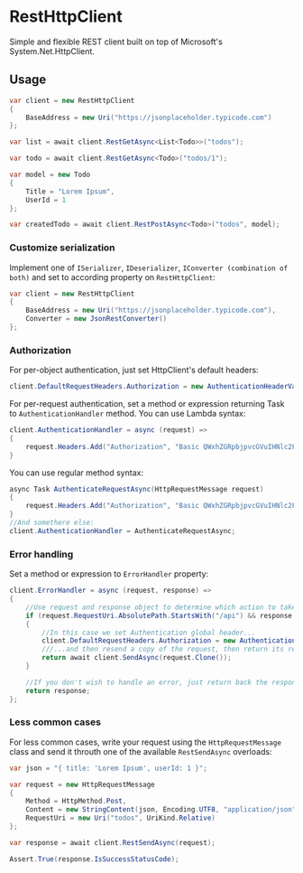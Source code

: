 # RestHttpClient
Simple and flexible REST client built on top of Microsoft's System.Net.HttpClient.

## Usage

```cs
var client = new RestHttpClient
{
    BaseAddress = new Uri("https://jsonplaceholder.typicode.com")
};

var list = await client.RestGetAsync<List<Todo>>("todos");

var todo = await client.RestGetAsync<Todo>("todos/1");

var model = new Todo
{
    Title = "Lorem Ipsum",
    UserId = 1
};

var createdTodo = await client.RestPostAsync<Todo>("todos", model);
```

### Customize serialization
Implement one of `ISerializer`, `IDeserializer`, `IConverter (combination of both)` and set to according property on `RestHttpClient`:

```cs 
var client = new RestHttpClient
{
    BaseAddress = new Uri("https://jsonplaceholder.typicode.com"),
    Converter = new JsonRestConverter()
};
```

### Authorization
For per-object authentication, just set HttpClient's default headers:
```cs 
client.DefaultRequestHeaders.Authorization = new AuthenticationHeaderValue("Basic","QWxhZGRpbjpvcGVuIHNlc2FtZQ==");
```

For per-request authentication, set a method or expression returning Task to `AuthenticationHandler` method.
You can use Lambda syntax:
```cs 
client.AuthenticationHandler = async (request) =>
{
    request.Headers.Add("Authorization", "Basic QWxhZGRpbjpvcGVuIHNlc2FtZQ==");
}
```

You can use regular method syntax:
```cs 
async Task AuthenticateRequestAsync(HttpRequestMessage request)
{
    request.Headers.Add("Authorization", "Basic QWxhZGRpbjpvcGVuIHNlc2FtZQ==");
}
//And somethere else:
client.AuthenticationHandler = AuthenticateRequestAsync;
```

### Error handling
Set a method or expression to `ErrorHandler` property:
```cs
client.ErrorHandler = async (request, response) =>
{
    //Use request and response object to determine which action to take
    if (request.RequestUri.AbsolutePath.StartsWith("/api") && response.StatusCode == HttpStatusCode.Unauthorized)
    {
        //In this case we set Authentication global header...
        client.DefaultRequestHeaders.Authorization = new AuthenticationHeaderValue("Basic","QWxhZGRpbjpvcGVuIHNlc2FtZQ==");
        ///...and then resend a copy of the request, then return its response.
        return await client.SendAsync(request.Clone());
    }

    //If you don't wish to handle an error, just return back the response object
    return response;
};
```

### Less common cases
For less common cases, write your request using the `HttpRequestMessage` class and send it throuth one of the available `RestSendAsync` overloads:
```cs
var json = "{ title: 'Lorem Ipsum', userId: 1 }";

var request = new HttpRequestMessage
{
    Method = HttpMethod.Post,
    Content = new StringContent(json, Encoding.UTF8, "application/json"),
    RequestUri = new Uri("todos", UriKind.Relative)
};

var response = await client.RestSendAsync(request);

Assert.True(response.IsSuccessStatusCode);
```